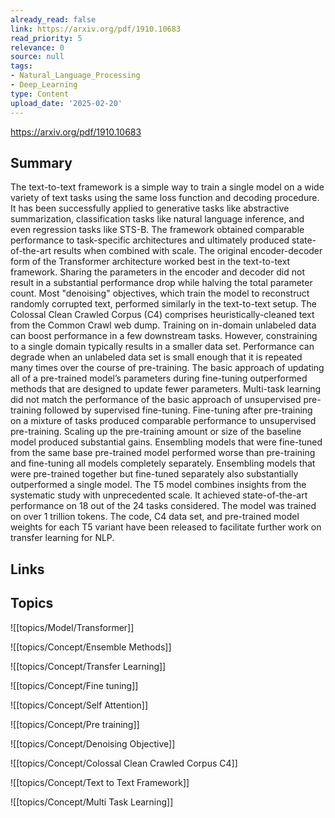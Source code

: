 ```yaml
---
already_read: false
link: https://arxiv.org/pdf/1910.10683
read_priority: 5
relevance: 0
source: null
tags:
- Natural_Language_Processing
- Deep_Learning
type: Content
upload_date: '2025-02-20'
---
```


https://arxiv.org/pdf/1910.10683
## Summary

The text-to-text framework is a simple way to train a single model on a wide variety of text tasks using the same loss function and decoding procedure. It has been successfully applied to generative tasks like abstractive summarization, classification tasks like natural language inference, and even regression tasks like STS-B. The framework obtained comparable performance to task-specific architectures and ultimately produced state-of-the-art results when combined with scale. The original encoder-decoder form of the Transformer architecture worked best in the text-to-text framework. Sharing the parameters in the encoder and decoder did not result in a substantial performance drop while halving the total parameter count. Most "denoising" objectives, which train the model to reconstruct randomly corrupted text, performed similarly in the text-to-text setup. The Colossal Clean Crawled Corpus (C4) comprises heuristically-cleaned text from the Common Crawl web dump. Training on in-domain unlabeled data can boost performance in a few downstream tasks. However, constraining to a single domain typically results in a smaller data set. Performance can degrade when an unlabeled data set is small enough that it is repeated many times over the course of pre-training. The basic approach of updating all of a pre-trained model’s parameters during fine-tuning outperformed methods that are designed to update fewer parameters. Multi-task learning did not match the performance of the basic approach of unsupervised pre-training followed by supervised fine-tuning. Fine-tuning after pre-training on a mixture of tasks produced comparable performance to unsupervised pre-training. Scaling up the pre-training amount or size of the baseline model produced substantial gains. Ensembling models that were fine-tuned from the same base pre-trained model performed worse than pre-training and fine-tuning all models completely separately. Ensembling models that were pre-trained together but fine-tuned separately also substantially outperformed a single model. The T5 model combines insights from the systematic study with unprecedented scale. It achieved state-of-the-art performance on 18 out of the 24 tasks considered. The model was trained on over 1 trillion tokens. The code, C4 data set, and pre-trained model weights for each T5 variant have been released to facilitate further work on transfer learning for NLP.
## Links


## Topics

![[topics/Model/Transformer]]

![[topics/Concept/Ensemble Methods]]

![[topics/Concept/Transfer Learning]]

![[topics/Concept/Fine tuning]]

![[topics/Concept/Self Attention]]

![[topics/Concept/Pre training]]

![[topics/Concept/Denoising Objective]]

![[topics/Concept/Colossal Clean Crawled Corpus C4]]

![[topics/Concept/Text to Text Framework]]

![[topics/Concept/Multi Task Learning]]